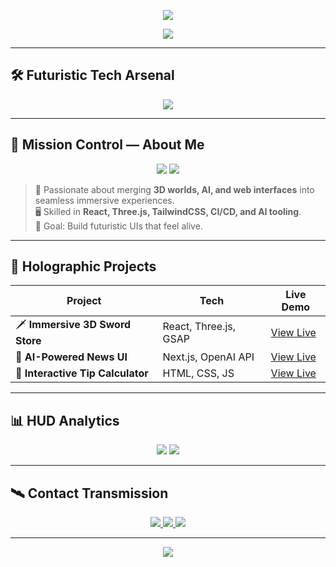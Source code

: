 <!-- Futuristic HUD Banner -->
<p align="center">
  <img src="https://capsule-render.vercel.app/api?type=waving&color=0:00fff7,100:0073ff&height=200&section=header&text=Piyush%20Rajput%20🚀%20&fontSize=45&fontAlignY=35&fontColor=ffffff&animation=fadeIn" />
</p>

<!-- Typing Animation -->
<p align="center">
  <img src="https://readme-typing-svg.herokuapp.com?font=Orbitron&size=28&duration=3000&pause=800&color=00FFF7&center=true&vCenter=true&width=850&lines=Immersive+3D+Web+Experiences;AI-Powered+Frontend+Development;Fullstack+Development+%26+CI/CD;Creating+Web+Interfaces+That+Wow" />
</p>

---

## 🛠 **Futuristic Tech Arsenal**
<p align="center">
  <img src="https://skillicons.dev/icons?i=html,css,js,ts,react,next,threejs,tailwind,nodejs,express,mongodb,postgres,docker,git,github,figma&theme=dark" />
</p>

---

## 🌌 **Mission Control — About Me**
<p align="center">
  <img src="https://img.shields.io/badge/ROLE-3D%20Web%20Developer-00fff7?style=for-the-badge&logo=rocket&logoColor=white" />
  <img src="https://img.shields.io/badge/FOCUS-Immersive%20UI-0073ff?style=for-the-badge&logo=react&logoColor=white" />
</p>

> 🚀 Passionate about merging **3D worlds, AI, and web interfaces** into seamless immersive experiences.  
> 🖥 Skilled in **React, Three.js, TailwindCSS, CI/CD, and AI tooling**.  
> 🎯 Goal: Build futuristic UIs that feel alive.  

---

## 🔮 **Holographic Projects**
| Project | Tech | Live Demo |
|---------|------|-----------|
| 🗡 **Immersive 3D Sword Store** | React, Three.js, GSAP | [View Live](https://example.com) |
| 📰 **AI-Powered News UI** | Next.js, OpenAI API | [View Live](https://example.com) |
| 🧮 **Interactive Tip Calculator** | HTML, CSS, JS | [View Live](https://example.com) |

---

## 📊 **HUD Analytics**
<p align="center">
  <img src="https://github-readme-stats.vercel.app/api?username=Piyush-Rajput7&show_icons=true&theme=radical&bg_color=0,0f0f0f,002f4d&hide_border=true" />
  <img src="https://github-readme-streak-stats.herokuapp.com/?user=Piyush-Rajput7&theme=radical&background=0f0f0f&hide_border=true" />
</p>

---

## 🛰 **Contact Transmission**
<p align="center">
  <a href="mailto:piyush@example.com">
    <img src="https://img.shields.io/badge/EMAIL-00fff7?style=for-the-badge&logo=gmail&logoColor=white" />
  </a>
  <a href="https://linkedin.com/in/piyush-rajput">
    <img src="https://img.shields.io/badge/LINKEDIN-0073ff?style=for-the-badge&logo=linkedin&logoColor=white" />
  </a>
  <a href="https://github.com/Piyush-Rajput7">
    <img src="https://img.shields.io/badge/GITHUB-0f0f0f?style=for-the-badge&logo=github&logoColor=white" />
  </a>
</p>

---

<p align="center">
  <img src="https://capsule-render.vercel.app/api?type=waving&color=0:0073ff,100:00fff7&height=120&section=footer" />
</p>
